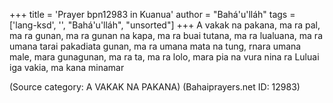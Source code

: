 +++
title = 'Prayer bpn12983 in Kuanua'
author = "Bahá'u'lláh"
tags = ['lang-ksd', '', "Bahá'u'lláh", "unsorted"]
+++
A vakak na pakana, ma ra pal, ma ra gunan, ma ra gunan na kapa, ma ra buai tutana, ma ra lualuana, ma ra umana tarai pakadiata gunan, ma ra umana mata na tung, rnara umana male, mara gunagunan, ma ra ta, ma ra lolo, mara pia na vura nina ra Luluai iga vakia, ma kana minamar

(Source category: A VAKAK NA PAKANA)
(Bahaiprayers.net ID: 12983)
